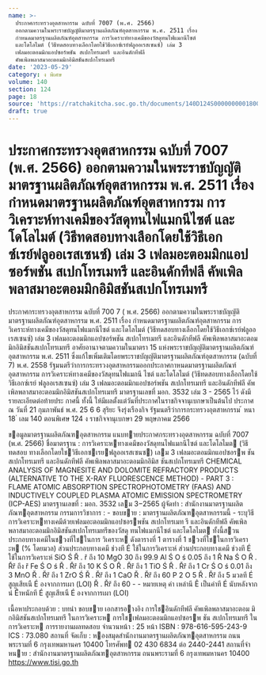 ```yaml
---
name: >-
  ประกาศกระทรวงอุตสาหกรรม ฉบับที่ 7007 (พ.ศ. 2566)
  ออกตามความในพระราชบัญญัติมาตรฐานผลิตภัณฑ์อุตสาหกรรม พ.ศ. 2511 เรื่อง
  กำหนดมาตรฐานผลิตภัณฑ์อุตสาหกรรม การวิเคราะห์ทางเคมีของวัสดุทนไฟแมกนีไซต์
  และโดโลไมต์ (วิธีทดสอบทางเลือกโดยใช้วิธีเอกซ์เรย์ฟลูออเรสเซนซ์) เล่ม 3
  เฟลมอะตอมมิกแอปซอร์พชัน สเปกโทรเมทรี และอินดักทีฟลี
  คัพเพิลพลาสมาอะตอมมิกอิมิสชันสเปกโทรเมทรี
date: '2023-05-29'
category: ง พิเศษ
volume: 140
section: 124
page: 18
source: 'https://ratchakitcha.soc.go.th/documents/140D124S0000000001800.pdf'
draft: true
---
```


# ประกาศกระทรวงอุตสาหกรรม ฉบับที่ 7007 (พ.ศ. 2566) ออกตามความในพระราชบัญญัติมาตรฐานผลิตภัณฑ์อุตสาหกรรม พ.ศ. 2511 เรื่อง กำหนดมาตรฐานผลิตภัณฑ์อุตสาหกรรม การวิเคราะห์ทางเคมีของวัสดุทนไฟแมกนีไซต์ และโดโลไมต์ (วิธีทดสอบทางเลือกโดยใช้วิธีเอกซ์เรย์ฟลูออเรสเซนซ์) เล่ม 3 เฟลมอะตอมมิกแอปซอร์พชัน สเปกโทรเมทรี และอินดักทีฟลี คัพเพิลพลาสมาอะตอมมิกอิมิสชันสเปกโทรเมทรี

ประกาศกระทรวงอุตสาหกรรม ฉบับที่ 700 7 ( พ.ศ. 2566) ออกตามความในพระราชบัญญัติมาตรฐานผลิตภัณฑ์อุตสาหกรรม พ.ศ. 2511 เรื่อง กำหนดมาตรฐานผลิตภัณฑ์อุตสาหกรรม การวิเคราะห์ทางเคมีของวัสดุทนไฟแมกนีไซต์ และโดโลไมต์ (วิธีทดสอบทางเลือกโดยใช้วิธีเอกซ์เรย์ฟลูออเรสเซนซ์) เล่ม 3 เฟลมอะตอมมิกแอปซอร์พชัน สเปกโทรเมทรี และอินดักทีฟลี คัพเพิลพลาสมาอะตอมมิกอิมิสชันสเปกโทรเมทรี อาศัยอานาจตามความในมาตรา 15 แห่งพระราชบัญญัติมาตรฐานผลิตภัณฑ์อุตสาหกรรม พ.ศ. 2511 ซึ่งแก้ไขเพิ่มเติมโดยพระราชบัญญัติมาตรฐานผลิตภัณฑ์อุตสาหกรรม (ฉบับที่ 7) พ.ศ. 2558 รัฐมนตรีว่าการกระทรวงอุตสาหกรรมออกประกาศกาหนดมาตรฐานผลิตภัณฑ์อุตสาหกรรม การวิเคราะห์ทางเคมีของวัสดุทนไฟแมกนี ไซต์ และโดโลไมต์ (วิธีทดสอบทางเลือกโดยใช้วิธีเอกซ์เรย์ ฟลูออเรสเซนซ์) เล่ม 3 เฟลมอะตอมมิกแอปซอร์พชัน สเปกโทรเมทรี และอินดักทีฟลี คัพเพิลพลาสมาอะตอมมิกอิมิสชันสเปกโทรเมทรี มาตรฐานเลขที่ มอก. 3532 เล่ม 3 - 2565 ไว้ ดังมีรายละเอียดต่อท้ายประ กาศนี้ ทั้งนี้ ให้มีผลตั้งแต่วันที่ประกาศในราชกิจจานุเบกษาเป็นต้นไป ประกาศ ณ วันที่ 21 กุมภาพันธ์ พ.ศ. 25 6 6 สุริยะ จึงรุ่งเรืองกิจ รัฐมนตรีว่าการกระทรวงอุตสาหกรรม ้ หนา 18 ่ เลม 140 ตอนพิเศษ 124 ง ราชกิจจานุเบกษา 29 พฤษภาคม 2566

ขอมูลมาตรฐานผลิตภัณฑอุตสาหกรรม แนบทายประกาศกระทรวงอุตสาหกรรม ฉบับที่ 7007 (พ.ศ. 2566) ชื่อมาตรฐาน : การวิเคราะหทางเคมีของวัสดุทนไฟแมกนีไซต์ และโดโลไมต (วิธีทดสอบ ทางเลือกโดยใชวิธีเอกซเรยฟลูออเรสเซนซ) เลม 3 เฟลมอะตอมมิกแอปซอรพ ชัน สเปกโทรเมทรี และอินดักทีฟลี คัพเพิลพลาสมาอะตอมมิกอิมิส ชันสเปกโทรเมทรี CHEMICAL ANALYSIS OF MAGNESITE AND DOLOMITE REFRACTORY PRODUCTS (ALTERNATIVE TO THE X-RAY FLUORESCENCE METHOD) - PART 3 : FLAME ATOMIC ABSORPTION SPECTROPHOTOMETRY (FAAS) AND INDUCTIVELY COUPLED PLASMA ATOMIC EMISSION SPECTROMETRY (ICP-AES) มาตรฐานเลขที่ : มอก. 3532 เลม 3−2565 ผู้จัดทํา : สํานักงานมาตรฐานผลิตภัณฑอุตสาหกรรม กรรมการวิชาการ : - ขอบขาย : มาตรฐานผลิตภัณฑอุตสาหกรรมนี้ - ระบุวิธีการวิเคราะหทางเคมีด้วยเฟลมอะตอมมิกแอปซอรพชัน สเปกโทรเมท รี และอินดักทีฟลี คัพเพิลพลาสมาอะตอมมิกอิมิสชันสเปกโทรเมทรีของวัสดุ ทนไฟแมกนีไซต์ และโดโลไมต ทั้งนี้สวนประกอบทางเคมีในชวงที่ใชในการ วิเคราะห ดังตารางที่ 1 ตารางที่ 1 ชวงที่ใชในการวิเคราะห (% โดยมวล) ส่วนประกอบทางเคมี ช่วงที É ใช้ในการวิเคราะห์ ส่วนประกอบทางเคมี ช่วงที É ใช้ในการวิเคราะห์ SiO Ś Ř . ř ถึง 10 MgO 30 ถึง 99.9 Al Ś O ś 0.05 ถึง 1 Ř Na Ś O Ř . Řř ถึง ř Fe Ś O ś Ř . Řř ถึง 10 K Ś O Ř . Řř ถึง 1 TiO Ś Ř . Řř ถึง 1 Cr Ś O ś 0.01 ถึง 3 MnO Ř . Řř ถึง 1 ZrO Ś Ř . Řř ถึง 1 CaO Ř . Řř ถึง 60 P 2 O 5 Ř . Řř ถึง 5 มวลที É สูญเสียเนื É องจากการเผา (LOI) Ř . Řř ถึง 60 - - หมายเหตุ ค่า เหล่านี Ê เป็นค่าที É นับหลังจาก นํ Êำหนักที É สูญเสียเนื É องจากการเผา (LOI)

เนื้อหาประกอบด้วย : บทนํา ขอบขาย เอกสารอางอิง การใชอินดักทีฟลี คัพเพิลพลาสมาอะตอม มิกอิมิสชันสเปกโทรเมทรี ในการวิเคราะห การใชเฟลมอะตอมมิกแอปซอรพ ชัน สเปกโทรเมทรี ในการวิเคราะห การรายงานผลทดสอบ จํานวนหน้า : 25 หน้า ISBN : 978-616-595-243-9 ICS : 73.080 สถานที่ จัดเก็บ : หองสมุดสํานักงานมาตรฐานผลิตภัณฑอุตสาหกรรม ถนนพระรามที่ 6 กรุงเทพมหานคร 10400 โทรศัพท 02 430 6834 ต่อ 2440-2441 สถานที่จําหนาย : สํานักงานมาตรฐานผลิตภัณฑอุตสาหกรรม ถนนพระรามที่ 6 กรุงเทพมหานคร 10400 https://www.tisi.go.th
